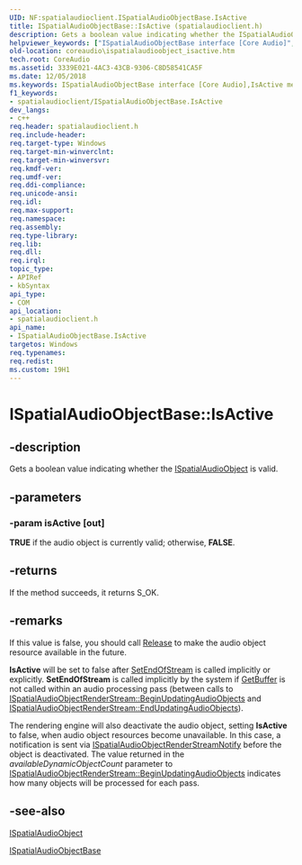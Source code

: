 ```yaml
---
UID: NF:spatialaudioclient.ISpatialAudioObjectBase.IsActive
title: ISpatialAudioObjectBase::IsActive (spatialaudioclient.h)
description: Gets a boolean value indicating whether the ISpatialAudioObject is valid.helpviewer_keywords: ["ISpatialAudioObjectBase interface [Core Audio]","IsActive method","ISpatialAudioObjectBase.IsActive","ISpatialAudioObjectBase::IsActive","IsActive","IsActive method [Core Audio]","IsActive method [Core Audio]","ISpatialAudioObjectBase interface","coreaudio.ispatialaudioobject_isactive","spatialaudioclient/ISpatialAudioObjectBase::IsActive"]
old-location: coreaudio\ispatialaudioobject_isactive.htm
tech.root: CoreAudio
ms.assetid: 3339E021-4AC3-43CB-9306-C8D58541CA5F
ms.date: 12/05/2018
ms.keywords: ISpatialAudioObjectBase interface [Core Audio],IsActive method, ISpatialAudioObjectBase.IsActive, ISpatialAudioObjectBase::IsActive, IsActive, IsActive method [Core Audio], IsActive method [Core Audio],ISpatialAudioObjectBase interface, coreaudio.ispatialaudioobject_isactive, spatialaudioclient/ISpatialAudioObjectBase::IsActive
f1_keywords:
- spatialaudioclient/ISpatialAudioObjectBase.IsActive
dev_langs:
- c++
req.header: spatialaudioclient.h
req.include-header: 
req.target-type: Windows
req.target-min-winverclnt: 
req.target-min-winversvr: 
req.kmdf-ver: 
req.umdf-ver: 
req.ddi-compliance: 
req.unicode-ansi: 
req.idl: 
req.max-support: 
req.namespace: 
req.assembly: 
req.type-library: 
req.lib: 
req.dll: 
req.irql: 
topic_type:
- APIRef
- kbSyntax
api_type:
- COM
api_location:
- spatialaudioclient.h
api_name:
- ISpatialAudioObjectBase.IsActive
targetos: Windows
req.typenames: 
req.redist: 
ms.custom: 19H1
---
```


# ISpatialAudioObjectBase::IsActive


## -description


Gets a boolean value indicating whether the <a href="https://docs.microsoft.com/windows/desktop/api/spatialaudioclient/nn-spatialaudioclient-ispatialaudioobject">ISpatialAudioObject</a> is valid. 


## -parameters




### -param isActive [out]

<b>TRUE</b> if the audio object is currently valid; otherwise, <b>FALSE</b>.


## -returns



If the method succeeds, it returns S_OK.




## -remarks



If this value is false, you should call <a href="https://docs.microsoft.com/windows/desktop/api/unknwn/nf-unknwn-iunknown-release">Release</a> to make the audio object resource available in the future.

<b>IsActive</b> will be set to false after <a href="https://docs.microsoft.com/windows/desktop/api/spatialaudioclient/nf-spatialaudioclient-ispatialaudioobjectbase-setendofstream">SetEndOfStream</a> is called implicitly or explicitly. <b>SetEndOfStream</b> is called implicitly by the system if <a href="https://docs.microsoft.com/windows/desktop/api/spatialaudioclient/nf-spatialaudioclient-ispatialaudioobjectbase-getbuffer">GetBuffer</a> is not called within an audio processing pass (between calls to <a href="https://docs.microsoft.com/windows/desktop/api/spatialaudioclient/nf-spatialaudioclient-ispatialaudioobjectrenderstreambase-beginupdatingaudioobjects">ISpatialAudioObjectRenderStream::BeginUpdatingAudioObjects</a> and <a href="https://docs.microsoft.com/windows/desktop/api/spatialaudioclient/nf-spatialaudioclient-ispatialaudioobjectrenderstreambase-endupdatingaudioobjects">ISpatialAudioObjectRenderStream::EndUpdatingAudioObjects</a>).

The rendering engine will also deactivate the audio object, setting <b>IsActive</b> to false, when audio object resources become unavailable. In this case, a notification is sent via <a href="https://docs.microsoft.com/windows/desktop/api/spatialaudioclient/nn-spatialaudioclient-ispatialaudioobjectrenderstreamnotify">ISpatialAudioObjectRenderStreamNotify</a> before the object is deactivated. The value returned in the <i>availableDynamicObjectCount</i> parameter to <a href="https://docs.microsoft.com/windows/desktop/api/spatialaudioclient/nf-spatialaudioclient-ispatialaudioobjectrenderstreambase-beginupdatingaudioobjects">ISpatialAudioObjectRenderStream::BeginUpdatingAudioObjects</a> indicates how many objects will be processed for each pass.




## -see-also




<a href="https://docs.microsoft.com/windows/desktop/api/spatialaudioclient/nn-spatialaudioclient-ispatialaudioobject">ISpatialAudioObject</a>



<a href="https://docs.microsoft.com/windows/win32/api/spatialaudioclient/nn-spatialaudioclient-ispatialaudioobjectbase">ISpatialAudioObjectBase</a>
 

 

